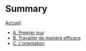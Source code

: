 # Summary

[Accueil](README.md)
- [A. Premier jour](A-premier-jour.md)
- [B. Travailler de manière efficace](B-travailler-efficace.md)
- [C. L'orientation](C-orientation.md)